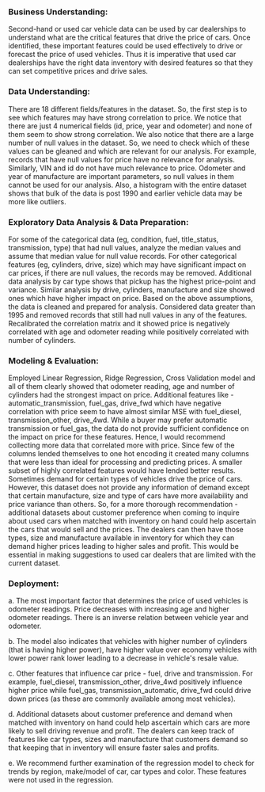 ### Business Understanding:
Second-hand or used car vehicle data can be used by car dealerships to understand what are the critical features that drive the price of cars. Once identified, these important features could be used effectively to drive or forecast the price of used vehicles. Thus it is imperative that used car dealerships have the right data inventory with desired features so that they can set competitive prices and drive sales.

### Data Understanding:
There are 18 different fields/features in the dataset. So, the first step is to see which features may have strong correlation to price. We notice that there are just 4 numerical fields (id, price, year and odometer)  and none of them seem to show strong correlation. We also notice that there are a large number of null values in the dataset. So, we need to check which of these values can be gleaned and which are relevant for our analysis. For example, records that have null values for price have no relevance for analysis. Similarly, VIN and id do not have much relevance to price. Odometer and year of manufacture are important parameters, so null values in them cannot be used for our analysis. Also, a histogram with the entire dataset shows that bulk of the data is post 1990 and earlier vehicle data may be more like outliers. 

### Exploratory Data Analysis & Data Preparation:
For some of the categorical data (eg, condition, fuel, title_status, transmission, type) that had null values, analyze the median values and assume that median value for null value records. For other categorical features (eg, cylinders, drive, size) which may have significant impact on car prices, if there are null values, the records may be removed. Additional data analysis by car type shows that pickup has the highest price-point and variance. Similar analysis by drive, cylinders, manufacture and size showed ones which have higher impact on price. Based on the above assumptions, the data is cleaned and prepared for analysis. Considered data greater than 1995 and removed records that still had null values in any of the features. Recalibrated the correlation matrix and it showed price is negatively correlated with age and odometer reading while positively correlated with number of cylinders.   

### Modeling & Evaluation:
Employed Linear Regression, Ridge Regression, Cross Validation model and all of them clearly showed that odometer reading, age and number of cylinders had the strongest impact on price. Additional features like - automatic_transmission, fuel_gas, drive_fwd which have negative correlation with price seem to have almost similar MSE with fuel_diesel, transmission_other, drive_4wd. While a buyer may prefer automatic transmission or fuel_gas, the data do not provide sufficient confidence on the impact on price for these features. Hence, I would recommend collecting more data that correlated more with price. Since few of the columns lended themselves to one hot encoding it created many columns that were less than ideal for processing and predicting prices. A smaller subset of highly correlated features would have lended better results. Sometimes demand for certain types of vehicles drive the price of cars. However, this dataset does not provide any information of demand except that certain manufacture, size and type of cars have more availability and price variance than others. So, for a more thorough recommendation - additional datasets about customer preference when coming to inquire about used cars when matched with inventory on hand could help ascertain the cars that would sell and the prices. The dealers can then have those types, size and manufacture available in inventory for which they can demand higher prices leading to higher sales and profit. This would be essential in making suggestions to used car dealers that are limited with the current dataset.

### Deployment: 
a. The most important factor that determines the price of used vehicles is odometer readings. Price decreases with increasing age and higher odometer readings. There is an inverse relation between vehicle year and odometer.

b. The model also indicates that vehicles with higher number of cylinders (that is having higher power), have higher value over economy vehicles with lower power rank lower leading to a decrease in vehicle's resale value.

c. Other features that influence car price - fuel, drive and transmission. For example, fuel_diesel, transmission_other, drive_4wd positively influence higher price while fuel_gas, transmission_automatic, drive_fwd could drive down prices (as these are commonly available among most vehicles).

d. Additional datasets about customer preference and demand when matched with inventory on hand could help ascertain which cars are more likely to sell driving revenue and profit. The dealers can keep track of features like car types, sizes and manufacture that customers demand so that keeping that in inventory will ensure faster sales and profits.

e. We recommend further examination of the regression model to check for trends by region, make/model of car, car types and color. These features were not used in the regression.
